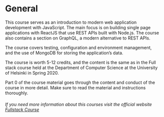 # General


This course serves as an introduction to modern web application development with JavaScript. The main focus is on building single page applications with ReactJS that use REST APIs built with Node.js. The course also contains a section on GraphQL, a modern alternative to REST APIs.

The course covers testing, configuration and environment management, and the use of MongoDB for storing the application’s data.

The course is worth 5-12 credits, and the content is the same as in the Full stack course held at the Department of Computer Science at the University of Helsinki in Spring 2020. 

Part 0 of the course material goes through the content and conduct of the course in more detail. Make sure to read the material and instructions thoroughly.

###### If you need more information about this courses visit the official website [Fullstack Course](https://fullstackopen.com/ "Fullstack Course Home page") 

